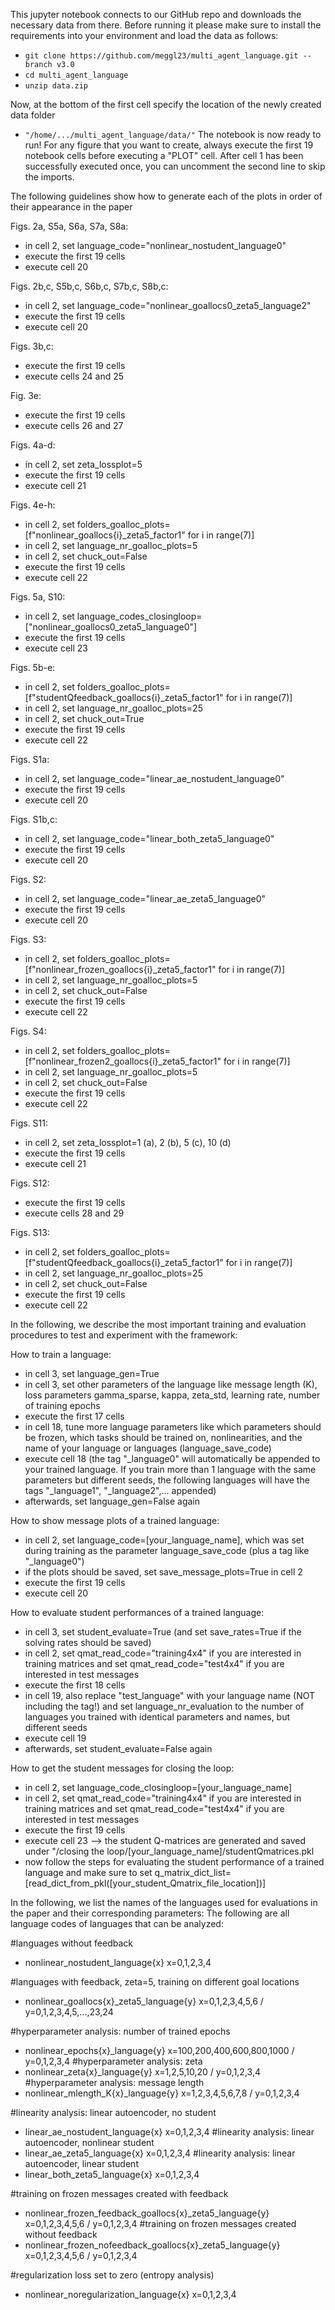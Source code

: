 This jupyter notebook connects to our GitHub repo and downloads the necessary data from there. Before running it please make sure to install the requirements into your environment and load the data as follows:
- `git clone https://github.com/meggl23/multi_agent_language.git --branch v3.0`
- `cd multi_agent_language`
- `unzip data.zip`

Now, at the bottom of the first cell specify the location of the newly created data folder
- `"/home/.../multi_agent_language/data/"`
The notebook is now ready to run! For any figure that you want to create, always execute the first 19 notebook cells before executing a "PLOT" cell. After cell 1 has been successfully executed once, you can uncomment the second line to skip the imports.

The following guidelines show how to generate each of the plots in order of their appearance in the paper

Figs. 2a, S5a, S6a, S7a, S8a:
- in cell 2, set language_code="nonlinear_nostudent_language0" 
- execute the first 19 cells
- execute cell 20

Figs. 2b,c, S5b,c, S6b,c, S7b,c, S8b,c:
- in cell 2, set language_code="nonlinear_goallocs0_zeta5_language2"
- execute the first 19 cells
- execute cell 20

Figs. 3b,c:
- execute the first 19 cells
- execute cells 24 and 25

Fig. 3e:
- execute the first 19 cells
- execute cells 26 and 27

Figs. 4a-d:
- in cell 2, set zeta_lossplot=5
- execute the first 19 cells
- execute cell 21

Figs. 4e-h:
- in cell 2, set folders_goalloc_plots=[f"nonlinear_goallocs{i}_zeta5_factor1" for i in range(7)]
- in cell 2, set language_nr_goalloc_plots=5
- in cell 2, set chuck_out=False
- execute the first 19 cells
- execute cell 22

Figs. 5a, S10:
- in cell 2, set language_codes_closingloop=["nonlinear_goallocs0_zeta5_language0"]
- execute the first 19 cells
- execute cell 23

Figs. 5b-e:
- in cell 2, set folders_goalloc_plots=[f"studentQfeedback_goallocs{i}_zeta5_factor1" for i in range(7)]
- in cell 2, set language_nr_goalloc_plots=25
- in cell 2, set chuck_out=True
- execute the first 19 cells
- execute cell 22

Figs. S1a:
- in cell 2, set language_code="linear_ae_nostudent_language0"
- execute the first 19 cells
- execute cell 20

Figs. S1b,c:
- in cell 2, set language_code="linear_both_zeta5_language0"
- execute the first 19 cells
- execute cell 20

Figs. S2:
- in cell 2, set language_code="linear_ae_zeta5_language0"
- execute the first 19 cells
- execute cell 20

Figs. S3:
- in cell 2, set folders_goalloc_plots=[f"nonlinear_frozen_goallocs{i}_zeta5_factor1" for i in range(7)]
- in cell 2, set language_nr_goalloc_plots=5
- in cell 2, set chuck_out=False
- execute the first 19 cells
- execute cell 22

Figs. S4:
- in cell 2, set folders_goalloc_plots=[f"nonlinear_frozen2_goallocs{i}_zeta5_factor1" for i in range(7)]
- in cell 2, set language_nr_goalloc_plots=5
- in cell 2, set chuck_out=False
- execute the first 19 cells
- execute cell 22

Figs. S11:
- in cell 2, set zeta_lossplot=1 (a), 2 (b), 5 (c), 10 (d)
- execute the first 19 cells
- execute cell 21

Figs. S12:
- execute the first 19 cells
- execute cells 28 and 29

Figs. S13:
- in cell 2, set folders_goalloc_plots=[f"studentQfeedback_goallocs{i}_zeta5_factor1" for i in range(7)]
- in cell 2, set language_nr_goalloc_plots=25
- in cell 2, set chuck_out=False
- execute the first 19 cells
- execute cell 22




In the following, we describe the most important training and evaluation procedures to test and experiment with the framework:




How to train a language:

- in cell 3, set language_gen=True
- in cell 3, set other parameters of the language like message length (K), loss parameters gamma_sparse, kappa, zeta_std, learning rate, number of training epochs
- execute the first 17 cells
- in cell 18, tune more language parameters like which parameters should be frozen, which tasks should be trained on, nonlinearities, and the name of your language or languages (language_save_code)
- execute cell 18
(the tag "_language0" will automatically be appended to your trained language. If you train more than 1 language with the same parameters but different seeds, the following languages will have the tags "_language1", "_language2",... appended) 
- afterwards, set language_gen=False again


How to show message plots of a trained language:

- in cell 2, set language_code=[your_language_name], which was set during training as the parameter language_save_code (plus a tag like "_language0")
- if the plots should be saved, set save_message_plots=True in cell 2
- execute the first 19 cells
- execute cell 20



How to evaluate student performances of a trained language:

- in cell 3, set student_evaluate=True (and set save_rates=True if the solving rates should be saved)
- in cell 2, set qmat_read_code="training4x4" if you are interested in training matrices and set qmat_read_code="test4x4" if you are interested in test messages
- execute the first 18 cells
- in cell 19, also replace "test_language" with your language name (NOT including the tag!) and set  language_nr_evaluation to the number of languages you trained with identical parameters and names, but different seeds
- execute cell 19
- afterwards, set student_evaluate=False again



How to get the student messages for closing the loop:

- in cell 2, set language_code_closingloop=[your_language_name]
- in cell 2, set qmat_read_code="training4x4" if you are interested in training matrices and set qmat_read_code="test4x4" if you are interested in test messages
- execute the first 19 cells
- execute cell 23 --> the student Q-matrices are generated and saved under "/closing the loop/[your_language_name]/studentQmatrices.pkl
- now follow the steps for evaluating the student performance of a trained language and make sure to set q_matrix_dict_list=[read_dict_from_pkl([your_student_Qmatrix_file_location])]






In the following, we list the names of the languages used for evaluations in the paper and their corresponding parameters:
The following are all language codes of languages that can be analyzed:

#languages without feedback
- nonlinear_nostudent_language{x} x=0,1,2,3,4

#languages with feedback, zeta=5, training on different goal locations
- nonlinear_goallocs{x}_zeta5_language{y} x=0,1,2,3,4,5,6 / y=0,1,2,3,4,5,...,23,24

#hyperparameter analysis: number of trained epochs
- nonlinear_epochs{x}_language{y} x=100,200,400,600,800,1000 / y=0,1,2,3,4
#hyperparameter analysis: zeta
- nonlinear_zeta{x}_language{y} x=1,2,5,10,20 / y=0,1,2,3,4
#hyperparameter analysis: message length
- nonlinear_mlength_K{x}_language{y} x=1,2,3,4,5,6,7,8 / y=0,1,2,3,4

#linearity analysis: linear autoencoder, no student
- linear_ae_nostudent_language{x} x=0,1,2,3,4 
#linearity analysis: linear autoencoder, nonlinear student
- linear_ae_zeta5_language{x} x=0,1,2,3,4
#linearity analysis: linear autoencoder, linear student
- linear_both_zeta5_language{x} x=0,1,2,3,4

#training on frozen messages created with feedback
- nonlinear_frozen_feedback_goallocs{x}_zeta5_language{y} x=0,1,2,3,4,5,6 / y=0,1,2,3,4
#training on frozen messages created without feedback
- nonlinear_frozen_nofeedback_goallocs{x}_zeta5_language{y} x=0,1,2,3,4,5,6 / y=0,1,2,3,4

#regularization loss set to zero (entropy analysis)
- nonlinear_noregularization_language{x} x=0,1,2,3,4









